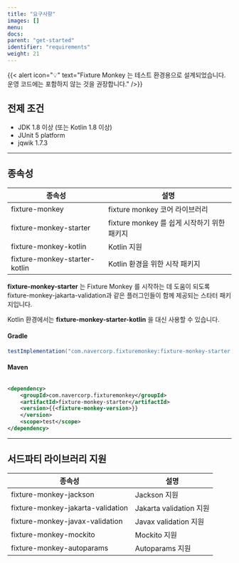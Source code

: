 ```yaml
---
title: "요구사항"
images: []
menu:
docs:
parent: "get-started"
identifier: "requirements"
weight: 21
---
```


{{< alert icon="💡" text="Fixture Monkey 는 테스트 환경용으로 설계되었습니다. 운영 코드에는 포함하지 않는 것을 권장합니다." />}}

## 전제 조건

* JDK 1.8 이상 (또는 Kotlin 1.8 이상)
* JUnit 5 platform
* jqwik 1.7.3

--------

## 종속성

| 종속성                           | 설명                              |
|-------------------------------|---------------------------------|
| fixture-monkey                | fixture monkey 코어 라이브러리         |
| fixture-monkey-starter        | fixture monkey 를 쉽게 시작하기 위한 패키지 |
| fixture-monkey-kotlin         | Kotlin 지원                       |
| fixture-monkey-starter-kotlin | Kotlin 환경을 위한 시작 패키지            |

**fixture-monkey-starter** 는 Fixture Monkey 를 시작하는 데 도움이 되도록 fixture-monkey-jakarta-validation과 같은 플러그인들이 함께 제공되는 스타터
패키지입니다.

Kotlin 환경에서는 **fixture-monkey-starter-kotlin** 을 대신 사용할 수 있습니다.

#### Gradle

```groovy
testImplementation("com.navercorp.fixturemonkey:fixture-monkey-starter:{{< fixture-monkey-version >}}")
```

#### Maven

```xml

<dependency>
    <groupId>com.navercorp.fixturemonkey</groupId>
    <artifactId>fixture-monkey-starter</artifactId>
    <version>{{<fixture-monkey-version>}}
    </version>
    <scope>test</scope>
</dependency>
```

--------

## 서드파티 라이브러리 지원

| 종속성                               | 설명                    |
|-----------------------------------|-----------------------|
| fixture-monkey-jackson            | Jackson 지원            |
| fixture-monkey-jakarta-validation | Jakarta validation 지원 |
| fixture-monkey-javax-validation   | Javax validation 지원   |
| fixture-monkey-mockito            | Mockito 지원            |
| fixture-monkey-autoparams         | Autoparams 지원         |
